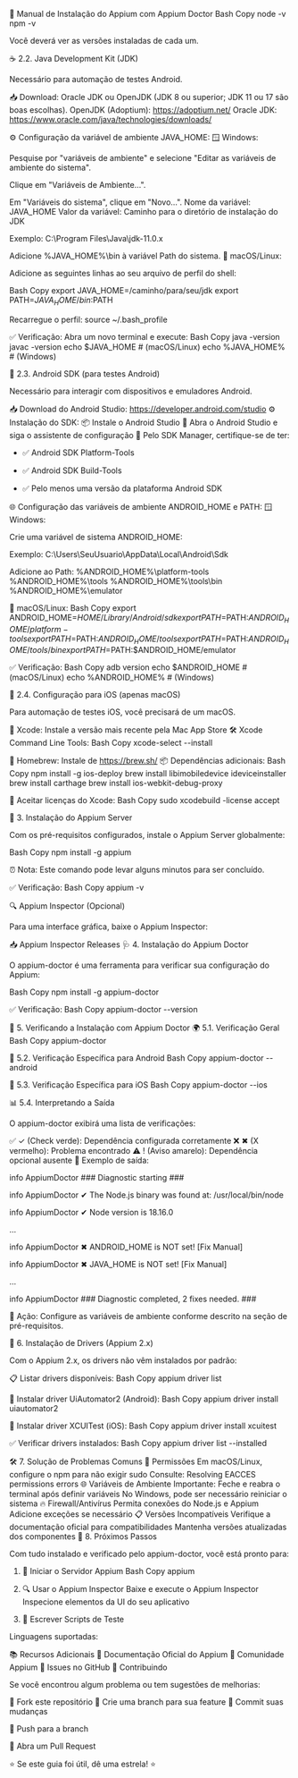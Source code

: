 📱 Manual de Instalação do Appium com Appium Doctor
Bash
Copy
node -v
npm -v


Você deverá ver as versões instaladas de cada um.

☕ 2.2. Java Development Kit (JDK)

Necessário para automação de testes Android.

📥 Download: Oracle JDK ou OpenJDK (JDK 8 ou superior; JDK 11 ou 17 são boas escolhas).
OpenJDK (Adoptium): https://adoptium.net/
Oracle JDK: https://www.oracle.com/java/technologies/downloads/

⚙️ Configuração da variável de ambiente JAVA_HOME:
🪟 Windows:

Pesquise por "variáveis de ambiente" e selecione "Editar as variáveis de ambiente do sistema".

Clique em "Variáveis de Ambiente…".

Em "Variáveis do sistema", clique em "Novo…".
Nome da variável: JAVA_HOME
Valor da variável: Caminho para o diretório de instalação do JDK

Exemplo: C:\Program Files\Java\jdk-11.0.x

Adicione %JAVA_HOME%\bin à variável Path do sistema.
🍎 macOS/Linux:

Adicione as seguintes linhas ao seu arquivo de perfil do shell:

Bash
Copy
export JAVA_HOME=/caminho/para/seu/jdk
export PATH=$JAVA_HOME/bin:$PATH


Recarregue o perfil: source ~/.bash_profile

✅ Verificação: Abra um novo terminal e execute:
Bash
Copy
java -version
javac -version
echo $JAVA_HOME # (macOS/Linux)
echo %JAVA_HOME% # (Windows)

🤖 2.3. Android SDK (para testes Android)

Necessário para interagir com dispositivos e emuladores Android.

📥 Download do Android Studio: https://developer.android.com/studio
⚙️ Instalação do SDK:
📦 Instale o Android Studio
🚀 Abra o Android Studio e siga o assistente de configuração
🔧 Pelo SDK Manager, certifique-se de ter:
 - ✅ Android SDK Platform-Tools

 - ✅ Android SDK Build-Tools

 - ✅ Pelo menos uma versão da plataforma Android SDK

🌐 Configuração das variáveis de ambiente ANDROID_HOME e PATH:
🪟 Windows:

Crie uma variável de sistema ANDROID_HOME:

Exemplo: C:\Users\SeuUsuario\AppData\Local\Android\Sdk

Adicione ao Path:
%ANDROID_HOME%\platform-tools
%ANDROID_HOME%\tools
%ANDROID_HOME%\tools\bin
%ANDROID_HOME%\emulator

🍎 macOS/Linux:
Bash
Copy
export ANDROID_HOME=$HOME/Library/Android/sdk
export PATH=$PATH:$ANDROID_HOME/platform-tools
export PATH=$PATH:$ANDROID_HOME/tools
export PATH=$PATH:$ANDROID_HOME/tools/bin
export PATH=$PATH:$ANDROID_HOME/emulator

✅ Verificação:
Bash
Copy
adb version
echo $ANDROID_HOME # (macOS/Linux)
echo %ANDROID_HOME% # (Windows)

🍎 2.4. Configuração para iOS (apenas macOS)

Para automação de testes iOS, você precisará de um macOS.

📱 Xcode: Instale a versão mais recente pela Mac App Store
🛠️ Xcode Command Line Tools:
Bash
Copy
  xcode-select --install

🍺 Homebrew: Instale de https://brew.sh/
📦 Dependências adicionais:
Bash
Copy
  npm install -g ios-deploy
  brew install libimobiledevice ideviceinstaller
  brew install carthage
  brew install ios-webkit-debug-proxy

📜 Aceitar licenças do Xcode:
Bash
Copy
  sudo xcodebuild -license accept

🚀 3. Instalação do Appium Server

Com os pré-requisitos configurados, instale o Appium Server globalmente:

Bash
Copy
npm install -g appium


⏰ Nota: Este comando pode levar alguns minutos para ser concluído.

✅ Verificação:
Bash
Copy
  appium -v

🔍 Appium Inspector (Opcional)

Para uma interface gráfica, baixe o Appium Inspector:

📥 Appium Inspector Releases
🩺 4. Instalação do Appium Doctor

O appium-doctor é uma ferramenta para verificar sua configuração do Appium:

Bash
Copy
npm install -g appium-doctor


✅ Verificação:
Bash
Copy
  appium-doctor --version

🔎 5. Verificando a Instalação com Appium Doctor
🌍 5.1. Verificação Geral
Bash
Copy
appium-doctor

🤖 5.2. Verificação Específica para Android
Bash
Copy
appium-doctor --android

🍎 5.3. Verificação Específica para iOS
Bash
Copy
appium-doctor --ios

📊 5.4. Interpretando a Saída

O appium-doctor exibirá uma lista de verificações:

✅ ✓ (Check verde): Dependência configurada corretamente
❌ ✖ (X vermelho): Problema encontrado
⚠️ ! (Aviso amarelo): Dependência opcional ausente
📝 Exemplo de saída:

info AppiumDoctor ### Diagnostic starting ###

info AppiumDoctor ✔ The Node.js binary was found at: /usr/local/bin/node

info AppiumDoctor ✔ Node version is 18.16.0

…

info AppiumDoctor ✖ ANDROID_HOME is NOT set! [Fix Manual]

info AppiumDoctor ✖ JAVA_HOME is NOT set! [Fix Manual]

…

info AppiumDoctor ### Diagnostic completed, 2 fixes needed. ###

🔧 Ação: Configure as variáveis de ambiente conforme descrito na seção de pré-requisitos.

🔌 6. Instalação de Drivers (Appium 2.x)

Com o Appium 2.x, os drivers não vêm instalados por padrão:

📋 Listar drivers disponíveis:
Bash
Copy
  appium driver list

📱 Instalar driver UiAutomator2 (Android):
Bash
Copy
  appium driver install uiautomator2

🍎 Instalar driver XCUITest (iOS):
Bash
Copy
  appium driver install xcuitest

✅ Verificar drivers instalados:
Bash
Copy
  appium driver list --installed

🛠️ 7. Solução de Problemas Comuns
🔐 Permissões
Em macOS/Linux, configure o npm para não exigir sudo
Consulte: Resolving EACCES permissions errors
🌐 Variáveis de Ambiente
Importante: Feche e reabra o terminal após definir variáveis
No Windows, pode ser necessário reiniciar o sistema
🔥 Firewall/Antivírus
Permita conexões do Node.js e Appium
Adicione exceções se necessário
📋 Versões Incompatíveis
Verifique a documentação oficial para compatibilidades
Mantenha versões atualizadas dos componentes
🎯 8. Próximos Passos

Com tudo instalado e verificado pelo appium-doctor, você está pronto para:

1. 🚀 Iniciar o Servidor Appium
Bash
Copy
appium


2. 🔍 Usar o Appium Inspector
Baixe e execute o Appium Inspector
Inspecione elementos da UI do seu aplicativo
3. 📝 Escrever Scripts de Teste

Linguagens suportadas:

📚 Recursos Adicionais
📖 Documentação Oficial do Appium
💬 Comunidade Appium
🐛 Issues no GitHub
🤝 Contribuindo

Se você encontrou algum problema ou tem sugestões de melhorias:

🍴 Fork este repositório
🌟 Crie uma branch para sua feature
📝 Commit suas mudanças

🚀 Push para a branch

🔄 Abra um Pull Request

⭐ Se este guia foi útil, dê uma estrela! ⭐